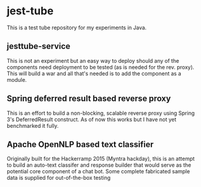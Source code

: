 # jest-tube
This is a test tube repository for my experiments in Java. 

## jesttube-service
This is not an experiment but an easy way to deploy should any of the components need deployment to be tested (as is needed for the rev. proxy). This will build a war and all that's needed is to add the component as a module.

## Spring deferred result based reverse proxy
This is an effort to build a non-blocking, scalable reverse proxy using Spring 3's DeferredResult construct. As of now this works but I have not yet benchmarked it fully.

## Apache OpenNLP based text classifier
Originally built for the Hackerramp 2015 (Myntra hackday), this is an attempt to build an auto-text classifer and response builder that would serve as the potential core component of a chat bot. Some complete fabricated sample data is supplied for out-of-the-box testing


